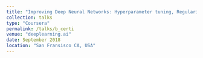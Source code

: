 ```yaml
---
title: "Improving Deep Neural Networks: Hyperparameter tuning, Regularization and Optimization"
collection: talks
type: "Coursera"
permalink: /talks/b_certi
venue: "deeplearning.ai"
date: September 2018
location: "San Fransisco CA, USA"
---
```

